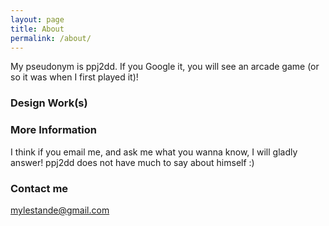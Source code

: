 ```yaml
---
layout: page
title: About
permalink: /about/
---
```


My pseudonym is ppj2dd. If you Google it, you will see an arcade game (or so it was when I first played it)!

### Design Work(s)

### More Information
I think if you email me, and ask me what you wanna know, I will gladly answer! ppj2dd does not have much to say about himself :) 

### Contact me
[mylestande@gmail.com](mailto:mylestande@gmail.com)
